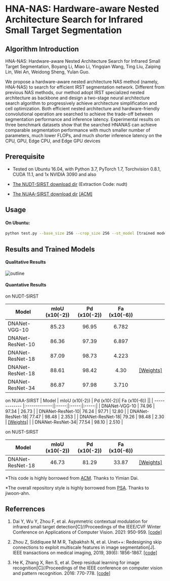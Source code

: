 # HNA-NAS: Hardware-aware Nested Architecture Search for Infrared Small Target Segmentation

## Algorithm Introduction

HNA-NAS: Hardware-aware Nested Architecture Search for Infrared Small Target Segmentation, Boyang Li, Miao Li, Yingqian Wang, Ting Liu, Zaiping Lin, Wei An, Weidong Sheng, Yulan Guo.

We propose a hardware-aware nested architecture NAS method (namely, HNA-NAS) to search for efficient IRST segmentation network. Different from previous NAS methods, our method adopt IRST specialized nested architecture as backbone and design a two-stage neural architecture search algorithm to progressively achieve architecture simplification and cell optimization. Both efficient nested architecture and hardware-friendly convolutional operation are searched to achieve the trade-off between segmentation performance and inference latency. Experimental results on three benchmark datasets show that the searched HNANAS can achieve comparable segmentation performance with much smaller number of parameters, much lower FLOPs, and much shorter inference latency on the CPU, GPU, Edge CPU, and Edge GPU devices


## Prerequisite
* Tested on Ubuntu 16.04, with Python 3.7, PyTorch 1.7, Torchvision 0.8.1, CUDA 11.1, and 1x NVIDIA 3090 and also 

* [The NUDT-SIRST download dir](https://pan.baidu.com/s/1WdA_yOHDnIiyj4C9SbW_Kg?pwd=nudt) (Extraction Code: nudt)

* [The NUAA-SIRST download dir](https://github.com/YimianDai/sirst) [[ACM]](https://arxiv.org/pdf/2009.14530.pdf)

## Usage

#### On Ubuntu:

```bash
python test.py --base_size 256 --crop_size 256 --st_model [trained model path] --model_dir [model_dir] --dataset [dataset-name] --split_method 50_50 --model [model name] --backbone resnet_18  --deep_supervision True --test_batch_size 1 --mode TXT 
```


## Results and Trained Models
#### Qualitative Results

![outline](Qualitative_result.png)

#### Quantative Results 

on NUDT-SIRST

| Model         | mIoU (x10(-2)) | Pd (x10(-2))|  Fa (x10(-6)) ||
| ------------- |:-------------:|:-----:|:-----:|:-----:|
| DNANet-VGG-10 | 85.23 | 96.95 | 6.782|
| DNANet-ResNet-10| 86.36 | 97.39 | 6.897 |
| DNANet-ResNet-18| 87.09 | 98.73 | 4.223 |
| DNANet-ResNet-18| 88.61 | 98.42 | 4.30 | [[Weights]](https://drive.google.com/file/d/1NDvjOiWecfWNPaO12KeIgiJMTKSFS6wj/view?usp=sharing) |
| DNANet-ResNet-34| 86.87 | 97.98 | 3.710 |


on NUAA-SIRST
| Model         | mIoU (x10(-2)) | Pd (x10(-2))|  Fa (x10(-6)) ||
| ------------- |:-------------:|:-----:|:-----:|:-----:|
| DNANet-VGG-10 | 74.96 | 97.34 | 26.73 |
| DNANet-ResNet-10| 76.24 | 97.71 | 12.80 |
| DNANet-ResNet-18| 77.47 | 98.48 | 2.353 |
| DNANet-ResNet-18| 79.26 | 98.48 | 2.30 | [[Weights]](https://drive.google.com/file/d/1W0jFN9ZlaIdGFemYKi34tmJfGxjUGCRc/view?usp=sharing) |
| DNANet-ResNet-34| 77.54 | 98.10 | 2.510 |

on NUST-SIRST

| Model         | mIoU (x10(-2)) | Pd (x10(-2))|  Fa (x10(-6)) ||
| ------------- |:-------------:|:-----:|:-----:|:-----:|
| DNANet-ResNet-18| 46.73 | 81.29 | 33.87 | [[Weights]](https://drive.google.com/file/d/1TF0bZRMsGuKzMhlHKH1LygScBveMcCS2/view?usp=sharing) |

*This code is highly borrowed from [ACM](https://github.com/YimianDai/open-acm). Thanks to Yimian Dai.

*The overall repository style is highly borrowed from [PSA](https://github.com/jiwoon-ahn/psa). Thanks to jiwoon-ahn.

## Referrences

1. Dai Y, Wu Y, Zhou F, et al. Asymmetric contextual modulation for infrared small target detection[C]//Proceedings of the IEEE/CVF Winter Conference on Applications of Computer Vision. 2021: 950-959. [[code]](https://github.com/YimianDai/open-acm) 

2. Zhou Z, Siddiquee M M R, Tajbakhsh N, et al. Unet++: Redesigning skip connections to exploit multiscale features in image segmentation[J]. IEEE transactions on medical imaging, 2019, 39(6): 1856-1867. [[code]](https://github.com/MrGiovanni/UNetPlusPlus)

3. He K, Zhang X, Ren S, et al. Deep residual learning for image recognition[C]//Proceedings of the IEEE conference on computer vision and pattern recognition. 2016: 770-778. [[code]](https://github.com/rwightman/pytorch-image-models)







